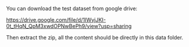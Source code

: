 You can download the test dataset from google drive:

https://drive.google.com/file/d/1IWvjJKI-0t_tHqN_QpM3xwdOPNwBePh9/view?usp=sharing

Then extract the zip, all the content should be directly in this data folder.